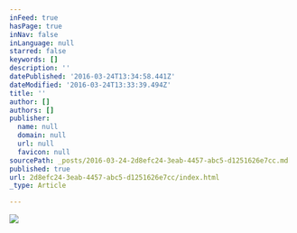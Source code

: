 ```yaml
---
inFeed: true
hasPage: true
inNav: false
inLanguage: null
starred: false
keywords: []
description: ''
datePublished: '2016-03-24T13:34:58.441Z'
dateModified: '2016-03-24T13:33:39.494Z'
title: ''
author: []
authors: []
publisher:
  name: null
  domain: null
  url: null
  favicon: null
sourcePath: _posts/2016-03-24-2d8efc24-3eab-4457-abc5-d1251626e7cc.md
published: true
url: 2d8efc24-3eab-4457-abc5-d1251626e7cc/index.html
_type: Article

---
```

![](https://the-grid-user-content.s3-us-west-2.amazonaws.com/fcdb1cb1-178b-4585-9c40-038a806eb738.jpg)